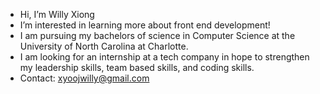 - Hi, I’m Willy Xiong
- I’m interested in learning more about front end development!
- I am pursuing my bachelors of science in Computer Science at the University of North Carolina at Charlotte.
- I am looking for an internship at a tech company in hope to strengthen my leadership skills, team based skills, and coding skills.
- Contact: xyoojwilly@gmail.com


<!---
WillyXiong/WillyXiong is a ✨ special ✨ repository because its `README.md` (this file) appears on your GitHub profile.
You can click the Preview link to take a look at your changes.
--->
